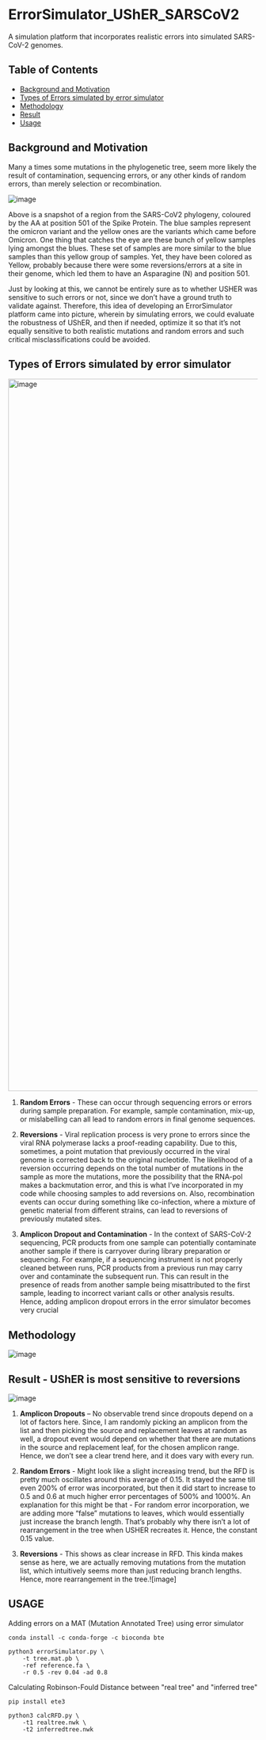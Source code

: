 # ErrorSimulator_UShER_SARSCoV2
A simulation platform that incorporates realistic errors into simulated SARS-CoV-2 genomes. 

## Table of Contents
* [Background and Motivation]()
* [Types of Errors simulated by error simulator]()
* [Methodology]()
* [Result]()
* [Usage]()

## Background and Motivation
Many a times some mutations in the phylogenetic tree, seem more likely the result of contamination, sequencing errors, or any other kinds of random errors, than merely selection or recombination.

![image](https://user-images.githubusercontent.com/66521525/223062071-83cb2cef-833a-4265-939c-708aa97c01a0.png)

Above is a snapshot of a region from the SARS-CoV2 phylogeny, coloured by the AA at position 501 of the Spike Protein. 
The blue samples represent the omicron variant and the yellow ones are the variants which came before Omicron.
One thing that catches the eye are these bunch of yellow samples lying amongst the blues. 
These set of samples are more similar to the blue samples than this yellow group of samples. 
Yet, they have been colored as Yellow, probably because there were some reversions/errors at a site in their genome, which led them to have an Asparagine (N) and position 501. 

Just by looking at this, we cannot be entirely sure as to whether USHER was sensitive to such errors or not, since we don’t have a ground truth to validate against.
Therefore, this idea of developing an ErrorSimulator platform came into picture, wherein by simulating errors, we could evaluate the robustness of UShER, and then if needed, optimize it so that it’s not equally sensitive to both realistic mutations and random errors and such critical misclassifications could be avoided.

## Types of Errors simulated by error simulator
<img width="1437" alt="image" src="https://user-images.githubusercontent.com/66521525/223064389-2a8425d5-681f-41ca-8be7-fb082b304056.png">

1. **Random Errors** - These can occur through sequencing errors or errors during sample preparation. For example, sample contamination, mix-up, or mislabelling can all lead to random errors in final genome sequences. <br>

2. **Reversions** - Viral replication process is very prone to errors since the viral RNA polymerase lacks a proof-reading capability. Due to this, sometimes, a point mutation that previously occurred in the viral genome is corrected back to the original nucleotide. The likelihood of a reversion occurring depends on the total number of mutations in the sample as more the mutations, more the possibility that the RNA-pol makes a backmutation error, and this is what I’ve incorporated in my code while choosing samples to add reversions on. Also, recombination events can occur during something like co-infection, where a mixture of genetic material from different strains, can lead to reversions of previously mutated sites. 

3. **Amplicon Dropout and Contamination** - In the context of SARS-CoV-2 sequencing, PCR products from one sample can potentially contaminate another sample if there is carryover during library preparation or sequencing. For example, if a sequencing instrument is not properly cleaned between runs, PCR products from a previous run may carry over and contaminate the subsequent run. This can result in the presence of reads from another sample being misattributed to the first sample, leading to incorrect variant calls or other analysis results. Hence, adding amplicon dropout errors in the error simulator becomes very crucial

## Methodology
![image](https://user-images.githubusercontent.com/66521525/223066425-1f9a5efa-102b-4204-844d-b3f0919540ed.png)

## Result - UShER is most sensitive to reversions
![image](https://user-images.githubusercontent.com/66521525/223066594-2ae22410-1143-402b-9f6b-1f5d896e1ab9.png)

1. **Amplicon Dropouts** – No observable trend since dropouts depend on a lot of factors here. Since, I am randomly picking an amplicon from the list and then picking the source and replacement leaves at random as well, a dropout event would depend on whether that there are mutations in the source and replacement leaf, for the chosen amplicon range. Hence, we don’t see a clear trend here, and it does vary with every run.

2. **Random Errors** - Might look like a slight increasing trend, but the RFD is pretty much oscillates around this average of 0.15. It stayed the same till even 200% of error was incorporated, but then it did start to increase to 0.5 and 0.6 at much higher error percentages of 500% and 1000%.  An explanation for this might be that - For random error incorporation, we are adding more “false” mutations to leaves, which would essentially just increase the branch length. That’s probably why there isn’t a lot of rearrangement in the tree when USHER recreates it. Hence, the constant 0.15 value.

3. **Reversions** - This shows as clear increase in RFD. This kinda makes sense as here, we are actually removing mutations from the mutation list, which intuitively seems more than just reducing branch lengths. Hence, more rearrangement in the tree.![image]

## USAGE
Adding errors on a MAT (Mutation Annotated Tree) using error simulator
```
conda install -c conda-forge -c bioconda bte
```
```
python3 errorSimulator.py \
    -t tree.mat.pb \
    -ref reference.fa \
    -r 0.5 -rev 0.04 -ad 0.8
```

Calculating Robinson-Fould Distance between "real tree" and "inferred tree"
```
pip install ete3
```
```
python3 calcRFD.py \
    -t1 realtree.nwk \
    -t2 inferredtree.nwk
```
